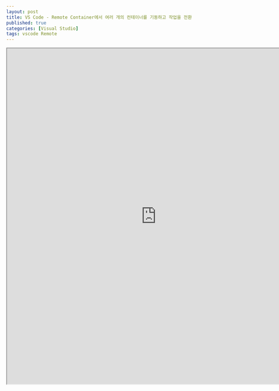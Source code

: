 ```yaml
---
layout: post
title: VS Code - Remote Container에서 여러 개의 컨테이너를 기동하고 작업을 전환
published: true
categories: [Visual Studio]
tags: vscode Remote
---
```

<iframe width="800" height="900" src="https://docs.google.com/document/d/e/2PACX-1vQNc9_4HESdR_BSsxhtA_M9oiyCEML6jK3X8prA-nR4AlWxVE8-jfc4neMgcIaPFjFGPtZY29jm6ypk/pub?embedded=true"></iframe>  
  

